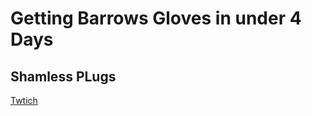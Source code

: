 # Getting Barrows Gloves in under 4 Days

## Shamless PLugs
[Twtich](https://www.twitch.tv/Dunking_Oreos)
